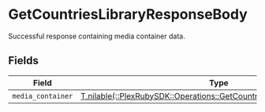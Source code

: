 # GetCountriesLibraryResponseBody

Successful response containing media container data.


## Fields

| Field                                                                                                                                   | Type                                                                                                                                    | Required                                                                                                                                | Description                                                                                                                             |
| --------------------------------------------------------------------------------------------------------------------------------------- | --------------------------------------------------------------------------------------------------------------------------------------- | --------------------------------------------------------------------------------------------------------------------------------------- | --------------------------------------------------------------------------------------------------------------------------------------- |
| `media_container`                                                                                                                       | [T.nilable(::PlexRubySDK::Operations::GetCountriesLibraryMediaContainer)](../../models/operations/getcountrieslibrarymediacontainer.md) | :heavy_minus_sign:                                                                                                                      | N/A                                                                                                                                     |